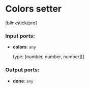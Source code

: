 # Colors setter

[blinkstick/pro]

### Input ports:

* __colors__: `any`

    type: [number, number, number][]

### Output ports:

* __done__: `any`

